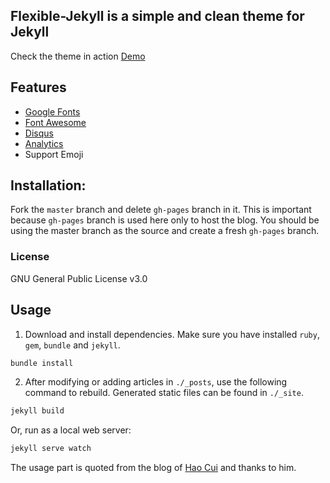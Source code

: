 ## Flexible-Jekyll is a simple and clean theme for Jekyll

Check the theme in action [Demo](https://artemsheludko.github.io/flexible-jekyll/)

<!-- ![](https://github.com/artemsheludko/flexible-jekyll/blob/master/assets/img/promo-img.jpg?raw=true) -->

<!-- ## Demo

The main page would look like this:

![Main page preview](https://github.com/artemsheludko/flexible-jekyll/blob/master/assets/img/home-page.jpg?raw=true)

The post page would look like this:

![Post page preview](https://github.com/artemsheludko/flexible-jekyll/blob/master/assets/img/post-example.jpg?raw=true) -->

## Features

- [Google Fonts](https://fonts.google.com/)
- [Font Awesome](http://fontawesome.io/)
- [Disqus](https://disqus.com/)
- [Analytics](https://analytics.google.com/analytics/web/)
- Support Emoji

## Installation:

Fork the ``master`` branch and delete ``gh-pages`` branch in it. This is important because ``gh-pages`` branch is used here only to host the blog. You should be using the master branch as the source and create a fresh ``gh-pages`` branch.

### License

GNU General Public License v3.0

## Usage
1. Download and install dependencies. Make sure you have installed `ruby`, `gem`, `bundle` and `jekyll`.

```bash
bundle install
```

2. After modifying or adding articles in `./_posts`, use the following command to rebuild. Generated static files can be found in `./_site`.

```bash
jekyll build
```

Or, run as a local web server:

```bash
jekyll serve watch
```

The usage part is quoted from the blog of [Hao Cui](https://github.com/CuiH/Blog) and thanks to him.